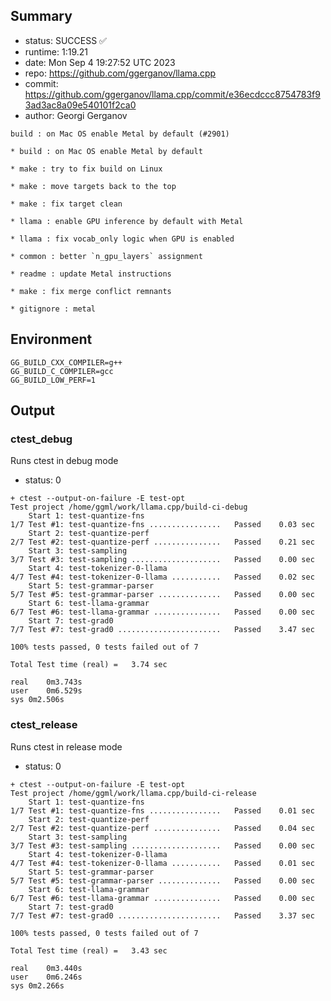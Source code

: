 ## Summary

- status:  SUCCESS ✅
- runtime: 1:19.21
- date:    Mon Sep  4 19:27:52 UTC 2023
- repo:    https://github.com/ggerganov/llama.cpp
- commit:  https://github.com/ggerganov/llama.cpp/commit/e36ecdccc8754783f93ad3ac8a09e540101f2ca0
- author:  Georgi Gerganov
```
build : on Mac OS enable Metal by default (#2901)

* build : on Mac OS enable Metal by default

* make : try to fix build on Linux

* make : move targets back to the top

* make : fix target clean

* llama : enable GPU inference by default with Metal

* llama : fix vocab_only logic when GPU is enabled

* common : better `n_gpu_layers` assignment

* readme : update Metal instructions

* make : fix merge conflict remnants

* gitignore : metal
```

## Environment

```
GG_BUILD_CXX_COMPILER=g++
GG_BUILD_C_COMPILER=gcc
GG_BUILD_LOW_PERF=1
```

## Output

### ctest_debug

Runs ctest in debug mode
- status: 0
```
+ ctest --output-on-failure -E test-opt
Test project /home/ggml/work/llama.cpp/build-ci-debug
    Start 1: test-quantize-fns
1/7 Test #1: test-quantize-fns ................   Passed    0.03 sec
    Start 2: test-quantize-perf
2/7 Test #2: test-quantize-perf ...............   Passed    0.21 sec
    Start 3: test-sampling
3/7 Test #3: test-sampling ....................   Passed    0.00 sec
    Start 4: test-tokenizer-0-llama
4/7 Test #4: test-tokenizer-0-llama ...........   Passed    0.02 sec
    Start 5: test-grammar-parser
5/7 Test #5: test-grammar-parser ..............   Passed    0.00 sec
    Start 6: test-llama-grammar
6/7 Test #6: test-llama-grammar ...............   Passed    0.00 sec
    Start 7: test-grad0
7/7 Test #7: test-grad0 .......................   Passed    3.47 sec

100% tests passed, 0 tests failed out of 7

Total Test time (real) =   3.74 sec

real	0m3.743s
user	0m6.529s
sys	0m2.506s
```

### ctest_release

Runs ctest in release mode
- status: 0
```
+ ctest --output-on-failure -E test-opt
Test project /home/ggml/work/llama.cpp/build-ci-release
    Start 1: test-quantize-fns
1/7 Test #1: test-quantize-fns ................   Passed    0.01 sec
    Start 2: test-quantize-perf
2/7 Test #2: test-quantize-perf ...............   Passed    0.04 sec
    Start 3: test-sampling
3/7 Test #3: test-sampling ....................   Passed    0.00 sec
    Start 4: test-tokenizer-0-llama
4/7 Test #4: test-tokenizer-0-llama ...........   Passed    0.01 sec
    Start 5: test-grammar-parser
5/7 Test #5: test-grammar-parser ..............   Passed    0.00 sec
    Start 6: test-llama-grammar
6/7 Test #6: test-llama-grammar ...............   Passed    0.00 sec
    Start 7: test-grad0
7/7 Test #7: test-grad0 .......................   Passed    3.37 sec

100% tests passed, 0 tests failed out of 7

Total Test time (real) =   3.43 sec

real	0m3.440s
user	0m6.246s
sys	0m2.266s
```
